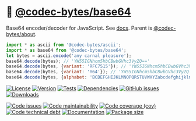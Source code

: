 :fax:
[@codec-bytes/base64](https://codec-bytes.github.io/base64)
==

Base64 encoder/decoder for JavaScript.
See [docs](https://codec-bytes.github.io/base64/index.html).
Parent is [@codec-bytes/about](https://github.com/codec-bytes/about).

```js
import * as ascii from '@codec-bytes/ascii';
import * as base64 from '@codec-bytes/base64';
let bytes = ascii.encode('any carnal pleasure');
base64.decode(bytes); // 'YW55IGNhcm5hbCBwbGVhc3VyZQ=='
base64.decode(bytes, {variant: 'RFC7515'}); // 'YW55IGNhcm5hbCBwbGVhc3VyZQ'
base64.decode(bytes, {variant: 'Y64'}); // 'YW55IGNhcm5hbCBwbGVhc3VyZQ--'
base64.decode(bytes, {alphabet: 'BCDEFGHIJKLMNOPQRSTUVWXYZabcdefghijklmnopqrstuvwxyz0123456789+/A', padding: '.'}); // 'ZX66JHOidn6icDCxcHWid4WzaR..'
```

[![License](https://img.shields.io/github/license/codec-bytes/base64.svg)](https://raw.githubusercontent.com/codec-bytes/base64/main/LICENSE)
[![Version](https://img.shields.io/npm/v/@codec-bytes/base64.svg)](https://www.npmjs.org/package/@codec-bytes/base64)
[![Tests](https://img.shields.io/github/actions/workflow/status/codec-bytes/base64/ci.yml?branch=main&event=push&label=tests)](https://github.com/codec-bytes/base64/actions/workflows/ci.yml?query=branch:main)
[![Dependencies](https://img.shields.io/librariesio/github/codec-bytes/base64.svg)](https://github.com/codec-bytes/base64/network/dependencies)
[![GitHub issues](https://img.shields.io/github/issues/codec-bytes/base64.svg)](https://github.com/codec-bytes/base64/issues)
[![Downloads](https://img.shields.io/npm/dm/@codec-bytes/base64.svg)](https://www.npmjs.org/package/@codec-bytes/base64)

[![Code issues](https://img.shields.io/codeclimate/issues/codec-bytes/base64.svg)](https://codeclimate.com/github/codec-bytes/base64/issues)
[![Code maintainability](https://img.shields.io/codeclimate/maintainability/codec-bytes/base64.svg)](https://codeclimate.com/github/codec-bytes/base64/trends/churn)
[![Code coverage (cov)](https://img.shields.io/codecov/c/gh/codec-bytes/base64/main.svg)](https://codecov.io/gh/codec-bytes/base64)
[![Code technical debt](https://img.shields.io/codeclimate/tech-debt/codec-bytes/base64.svg)](https://codeclimate.com/github/codec-bytes/base64/trends/technical_debt)
[![Documentation](https://codec-bytes.github.io/base64/badge.svg)](https://codec-bytes.github.io/base64/source.html)
[![Package size](https://img.shields.io/bundlephobia/minzip/@codec-bytes/base64)](https://bundlephobia.com/result?p=@codec-bytes/base64)
